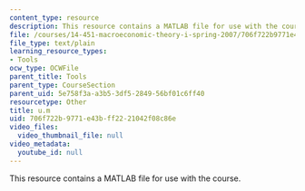 ```yaml
---
content_type: resource
description: This resource contains a MATLAB file for use with the course.
file: /courses/14-451-macroeconomic-theory-i-spring-2007/706f722b9771e43bff2221042f08c86e_u.m
file_type: text/plain
learning_resource_types:
- Tools
ocw_type: OCWFile
parent_title: Tools
parent_type: CourseSection
parent_uid: 5e758f3a-a3b5-3df5-2849-56bf01c6ff40
resourcetype: Other
title: u.m
uid: 706f722b-9771-e43b-ff22-21042f08c86e
video_files:
  video_thumbnail_file: null
video_metadata:
  youtube_id: null
---
```

This resource contains a MATLAB file for use with the course.

